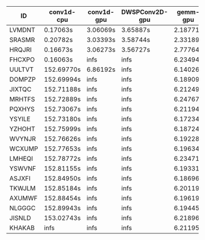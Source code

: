 |ID|conv1d-cpu|conv1d-gpu|DWSPConv2D-gpu|gemm-gpu|avg|
|-|-|-|-|-|-|
|LVMDNT|0.17063s|3.06069s|3.65887s|2.18771s|2.26947s|
|SRASMR|0.20782s|3.03393s|3.58744s|2.33189s|2.29027s|
|HRQJRI|0.16673s|3.06273s|3.56727s|2.77764s|2.39359s|
|FHCXPO|0.16063s|infs|infs|6.23494s|infs|
|UULTVT|152.69770s|6.86192s|infs|6.14026s|infs|
|DOMPZP|152.69994s|infs|infs|6.18909s|infs|
|JIXTQC|152.71188s|infs|infs|6.21249s|infs|
|MRHTFS|152.72889s|infs|infs|6.24767s|infs|
|PQXHYS|152.73067s|infs|infs|6.21194s|infs|
|YSYILE|152.73180s|infs|infs|6.17234s|infs|
|YZHOHT|152.75999s|infs|infs|6.18724s|infs|
|WVYNJR|152.76626s|infs|infs|6.19228s|infs|
|WCXUMP|152.77653s|infs|infs|6.19634s|infs|
|LMHEQI|152.78772s|infs|infs|6.23471s|infs|
|YSWVNF|152.81155s|infs|infs|6.19331s|infs|
|ASJXFI|152.84950s|infs|infs|6.18696s|infs|
|TKWJLM|152.85184s|infs|infs|6.20119s|infs|
|AXUMWF|152.88454s|infs|infs|6.19619s|infs|
|NLGGGC|152.89943s|infs|infs|6.19445s|infs|
|JISNLD|153.02743s|infs|infs|6.21896s|infs|
|KHAKAB|infs|infs|infs|6.21195s|infs|
